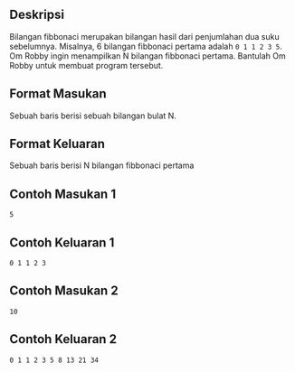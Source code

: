 ## Deskripsi

Bilangan fibbonaci merupakan bilangan hasil dari penjumlahan dua suku sebelumnya. Misalnya, 6 bilangan fibbonaci pertama adalah `0 1 1 2 3 5`. Om Robby ingin menampilkan N bilangan fibbonaci pertama. Bantulah Om Robby untuk membuat program tersebut.

## Format Masukan

Sebuah baris berisi sebuah bilangan bulat N.

## Format Keluaran

Sebuah baris berisi N bilangan fibbonaci pertama

## Contoh Masukan 1

```
5
```

## Contoh Keluaran 1

```
0 1 1 2 3
```

## Contoh Masukan 2

```
10
```

## Contoh Keluaran 2

```
0 1 1 2 3 5 8 13 21 34
```
